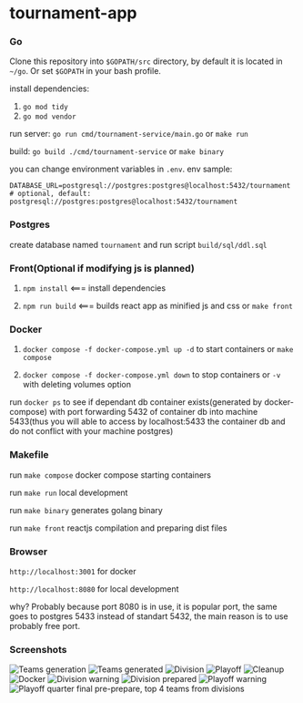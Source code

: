 # tournament-app

### Go

Clone this repository into `$GOPATH/src` directory, by default it is located in `~/go`. Or set `$GOPATH` in your bash profile.

install dependencies:
1. `go mod tidy`
2. `go mod vendor`

run server:
`go run cmd/tournament-service/main.go` or `make run`

build:
`go build ./cmd/tournament-service` or `make binary`

you can change environment variables in `.env`.
env sample:
```
DATABASE_URL=postgresql://postgres:postgres@localhost:5432/tournament
# optional, default: postgresql://postgres:postgres@localhost:5432/tournament
```

### Postgres
create database named `tournament` and run script `build/sql/ddl.sql`

### Front(Optional if modifying js is planned)
1. `npm install` <=== install dependencies

2. `npm run build` <=== builds react app as minified js and css or `make front`


### Docker
1. `docker compose -f docker-compose.yml up -d` to start containers or `make compose`

2. `docker compose -f docker-compose.yml down` to stop containers or `-v` with deleting volumes option

run `docker ps` to see if dependant db container exists(generated by docker-compose) with port forwarding 5432 of container db into machine 5433(thus you will able to access by localhost:5433 the container db and do not conflict with your machine postgres)

### Makefile
run `make compose` docker compose starting containers

run `make run` local development

run `make binary` generates golang binary

run `make front` reactjs compilation and preparing dist files


### Browser
`http://localhost:3001` for docker

`http://localhost:8080` for local development

why? Probably because port 8080 is in use, it is popular port, the same goes to postgres 5433 instead of standart 5432, the main reason is to use probably free port.


### Screenshots
![Teams generation](readme/a.png)
![Teams generated](readme/b.png)
![Division](readme/c.png)
![Playoff](readme/d.png)
![Cleanup](readme/e.png)
![Docker](readme/f.png)
![Division warning](readme/g.png)
![Division prepared](readme/h.png)
![Playoff warning](readme/i.png)
![Playoff quarter final pre-prepare, top 4 teams from divisions](readme/j.png)